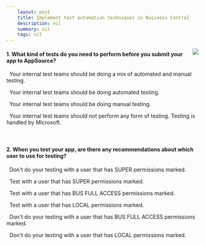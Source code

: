 ```yaml
---
    layout: post
    title: Implement test automation techniques in Business Central  
    description: nil
    summary: nil
    tags: nil
---
```



 <a target="_blank" href="https://docs.microsoft.com/en-us/learn/modules/test-automation/5-check/"><i class="fas fa-external-link-alt"></i> </a>
 <img align="right" src="https://docs.microsoft.com/en-us/learn/achievements/test-automation.svg">
####  1. What kind of tests do you need to perform before you submit your app to AppSource?


<i class='fas fa-check-square' style='color: Dodgerblue;'></i> &nbsp;&nbsp;Your internal test teams should be doing a mix of automated and manual testing.

<i class='far fa-square'></i> &nbsp;&nbsp;Your internal test teams should be doing automated testing.

<i class='far fa-square'></i> &nbsp;&nbsp;Your internal test teams should be doing manual testing.

<i class='far fa-square'></i> &nbsp;&nbsp;Your internal test teams should not perform any form of testing. Testing is handled by Microsoft.
<br />
<br />
<br />

####  2. When you test your app, are there any recommendations about which user to use for testing?


<i class='fas fa-check-square' style='color: Dodgerblue;'></i> &nbsp;&nbsp;Don't do your testing with a user that has SUPER permissions marked.

<i class='far fa-square'></i> &nbsp;&nbsp;Test with a user that has SUPER permissions marked.

<i class='far fa-square'></i> &nbsp;&nbsp;Test with a user that has BUS FULL ACCESS permissions marked.

<i class='far fa-square'></i> &nbsp;&nbsp;Test with a user that has LOCAL permissions marked.

<i class='far fa-square'></i> &nbsp;&nbsp;Don't do your testing with a user that has BUS FULL ACCESS permissions marked.

<i class='far fa-square'></i> &nbsp;&nbsp;Don't do your testing with a user that has LOCAL permissions marked.
<br />
<br />
<br />
